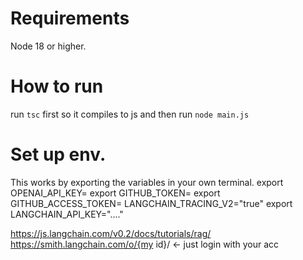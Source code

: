 # Requirements
Node 18 or higher.
# How to run
run `tsc` first so it compiles to js and then run `node main.js`

# Set up env.
This works by exporting the variables in your own terminal.
export OPENAI_API_KEY=
export GITHUB_TOKEN=
export GITHUB_ACCESS_TOKEN=
LANGCHAIN_TRACING_V2="true"
export LANGCHAIN_API_KEY="...."


https://js.langchain.com/v0.2/docs/tutorials/rag/
https://smith.langchain.com/o/{my id}/  <- just login with your acc
